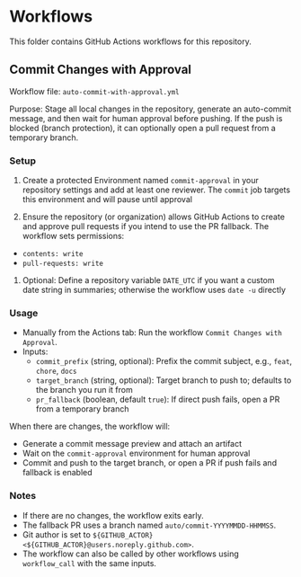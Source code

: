 # Workflows

This folder contains GitHub Actions workflows for this repository.

## Commit Changes with Approval

Workflow file: `auto-commit-with-approval.yml`

Purpose: Stage all local changes in the repository, generate an auto-commit message, and then wait for human approval before pushing. If the push is blocked (branch protection), it can optionally open a pull request from a temporary branch.

### Setup

1. Create a protected Environment named `commit-approval` in your repository settings and add at least one reviewer. The `commit` job targets this environment and will pause until approval

1. Ensure the repository (or organization) allows GitHub Actions to create and approve pull requests if you intend to use the PR fallback. The workflow sets permissions:

- `contents: write`
- `pull-requests: write`

1. Optional: Define a repository variable `DATE_UTC` if you want a custom date string in summaries; otherwise the workflow uses `date -u` directly

### Usage

- Manually from the Actions tab: Run the workflow `Commit Changes with Approval`.
- Inputs:
  - `commit_prefix` (string, optional): Prefix the commit subject, e.g., `feat`, `chore`, `docs`
  - `target_branch` (string, optional): Target branch to push to; defaults to the branch you run it from
  - `pr_fallback` (boolean, default `true`): If direct push fails, open a PR from a temporary branch

When there are changes, the workflow will:

- Generate a commit message preview and attach an artifact
- Wait on the `commit-approval` environment for human approval
- Commit and push to the target branch, or open a PR if push fails and fallback is enabled

### Notes

- If there are no changes, the workflow exits early.
- The fallback PR uses a branch named `auto/commit-YYYYMMDD-HHMMSS`.
- Git author is set to `${GITHUB_ACTOR} <${GITHUB_ACTOR}@users.noreply.github.com>`.
- The workflow can also be called by other workflows using `workflow_call` with the same inputs.
